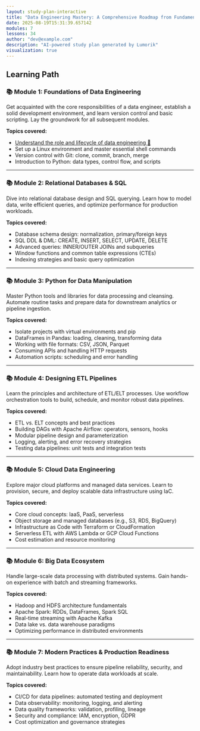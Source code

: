 ```yaml
---
layout: study-plan-interactive
title: "Data Engineering Mastery: A Comprehensive Roadmap from Fundamentals to Big Data"
date: 2025-08-19T15:31:39.657142
modules: 7
lessons: 34
author: "dev@example.com"
description: "AI-powered study plan generated by Lumorik"
visualization: true
---
```


## Learning Path

### 📚 Module 1: Foundations of Data Engineering

Get acquainted with the core responsibilities of a data engineer, establish a solid development environment, and learn version control and basic scripting. Lay the groundwork for all subsequent modules.

**Topics covered:**

- [Understand the role and lifecycle of data engineering 📖](https://lumorikllc.github.io/learn/content/00000000-0000-0000-0000-000000000000/4825ad01-6f8d-4f78-8eaf-04d5ff59b4d3)
- Set up a Linux environment and master essential shell commands
- Version control with Git: clone, commit, branch, merge
- Introduction to Python: data types, control flow, and scripts

---

### 📚 Module 2: Relational Databases & SQL

Dive into relational database design and SQL querying. Learn how to model data, write efficient queries, and optimize performance for production workloads.

**Topics covered:**

- Database schema design: normalization, primary/foreign keys
- SQL DDL & DML: CREATE, INSERT, SELECT, UPDATE, DELETE
- Advanced queries: INNER/OUTER JOINs and subqueries
- Window functions and common table expressions (CTEs)
- Indexing strategies and basic query optimization

---

### 📚 Module 3: Python for Data Manipulation

Master Python tools and libraries for data processing and cleansing. Automate routine tasks and prepare data for downstream analytics or pipeline ingestion.

**Topics covered:**

- Isolate projects with virtual environments and pip
- DataFrames in Pandas: loading, cleaning, transforming data
- Working with file formats: CSV, JSON, Parquet
- Consuming APIs and handling HTTP requests
- Automation scripts: scheduling and error handling

---

### 📚 Module 4: Designing ETL Pipelines

Learn the principles and architecture of ETL/ELT processes. Use workflow orchestration tools to build, schedule, and monitor robust data pipelines.

**Topics covered:**

- ETL vs. ELT concepts and best practices
- Building DAGs with Apache Airflow: operators, sensors, hooks
- Modular pipeline design and parameterization
- Logging, alerting, and error recovery strategies
- Testing data pipelines: unit tests and integration tests

---

### 📚 Module 5: Cloud Data Engineering

Explore major cloud platforms and managed data services. Learn to provision, secure, and deploy scalable data infrastructure using IaC.

**Topics covered:**

- Core cloud concepts: IaaS, PaaS, serverless
- Object storage and managed databases (e.g., S3, RDS, BigQuery)
- Infrastructure as Code with Terraform or CloudFormation
- Serverless ETL with AWS Lambda or GCP Cloud Functions
- Cost estimation and resource monitoring

---

### 📚 Module 6: Big Data Ecosystem

Handle large-scale data processing with distributed systems. Gain hands-on experience with batch and streaming frameworks.

**Topics covered:**

- Hadoop and HDFS architecture fundamentals
- Apache Spark: RDDs, DataFrames, Spark SQL
- Real-time streaming with Apache Kafka
- Data lake vs. data warehouse paradigms
- Optimizing performance in distributed environments

---

### 📚 Module 7: Modern Practices & Production Readiness

Adopt industry best practices to ensure pipeline reliability, security, and maintainability. Learn how to operate data workloads at scale.

**Topics covered:**

- CI/CD for data pipelines: automated testing and deployment
- Data observability: monitoring, logging, and alerting
- Data quality frameworks: validation, profiling, lineage
- Security and compliance: IAM, encryption, GDPR
- Cost optimization and governance strategies

